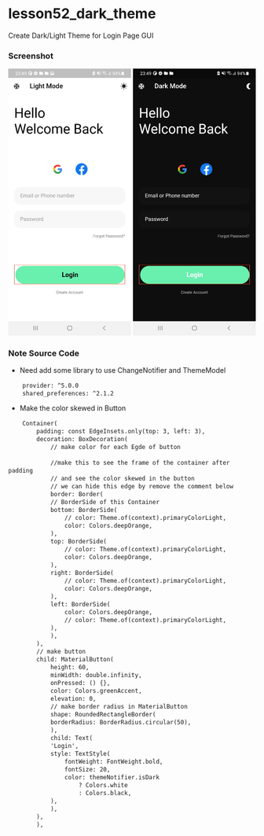 # lesson52_dark_theme
Create Dark/Light Theme for Login Page GUI

### Screenshot
[<img src="assets/screenshot/img_light_theme.jpg" width="250">](assets/screenshot/img_light_theme.jpg)
[<img src="assets/screenshot/img_dark_theme.jpg" width="250">](assets/screenshot/img_dark_theme.jpg)

### Note Source Code
- Need add some library to use ChangeNotifier and ThemeModel
```
    provider: ^5.0.0
    shared_preferences: ^2.1.2
```
- Make the color skewed in Button
```
    Container(
        padding: const EdgeInsets.only(top: 3, left: 3),
        decoration: BoxDecoration(
            // make color for each Egde of button
            
            //make this to see the frame of the container after padding 
            // and see the color skewed in the button
            // we can hide this edge by remove the comment below
            border: Border(
            // BorderSide of this Container
            bottom: BorderSide(
                // color: Theme.of(context).primaryColorLight,
                color: Colors.deepOrange,
            ),
            top: BorderSide(
                // color: Theme.of(context).primaryColorLight,
                color: Colors.deepOrange,
            ),
            right: BorderSide(
                // color: Theme.of(context).primaryColorLight,
                color: Colors.deepOrange,
            ),
            left: BorderSide(
                color: Colors.deepOrange,
                // color: Theme.of(context).primaryColorLight,
            ),
            ),
        ),
        // make button
        child: MaterialButton(
            height: 60,
            minWidth: double.infinity,
            onPressed: () {},
            color: Colors.greenAccent,
            elevation: 0,
            // make border radius in MaterialButton
            shape: RoundedRectangleBorder(
            borderRadius: BorderRadius.circular(50),
            ),
            child: Text(
            'Login',
            style: TextStyle(
                fontWeight: FontWeight.bold,
                fontSize: 20,
                color: themeNotifier.isDark
                    ? Colors.white
                    : Colors.black,
            ),
            ),
        ),
        ),
```